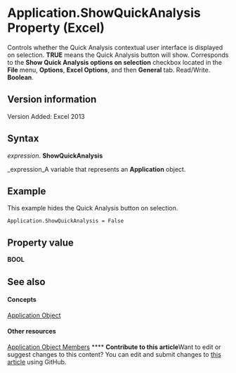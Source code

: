 
# Application.ShowQuickAnalysis Property (Excel)

Controls whether the Quick Analysis contextual user interface is displayed on selection.  **TRUE** means the Quick Analysis button will show. Corresponds to the **Show Quick Analysis options on selection** checkbox located in the **File** menu, **Options**,  **Excel Options**, and then  **General** tab. Read/Write. **Boolean**.


## Version information

Version Added: Excel 2013 


## Syntax

 _expression_. **ShowQuickAnalysis**

 _expression_A variable that represents an  **Application** object.


## Example

This example hides the Quick Analysis button on selection.


```
Application.ShowQuickAnalysis = False
```


## Property value

 **BOOL**


## See also


#### Concepts


 [Application Object](19b73597-5cf9-4f56-8227-b5211f657f6f.md)
#### Other resources


 [Application Object Members](4cb9ca42-8d07-cc9c-2d80-4eb9a5921e1e.md)
****   **Contribute to this article**Want to edit or suggest changes to this content? You can edit and submit changes to  [this article](https://github.com/jhershey00/VBA_Excel_Test/OpenXMLCon/articles/043d9523-1fbc-0afd-2adf-9775e71058c0.md) using GitHub.

